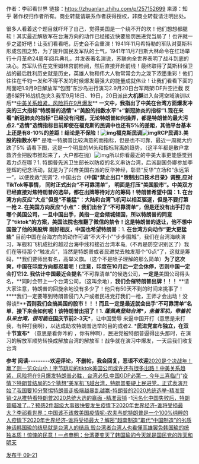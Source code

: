 作者：李祁看世界
链接：https://zhuanlan.zhihu.com/p/257152699
来源：知乎
著作权归作者所有。商业转载请联系作者获得授权，非商业转载请注明出处。



很多人看着这个题目就吓坏了自己，觉得美国是一个绕不开的坎！他们想想都腿软！其实最近解放军在台海方向的动作已经接近快要惩罚民进党当局了！也许就一步之遥好吧！让我们看看吧，历史会不会重演！1941年11月希特勒的军队对莫斯科形成包围之势，为了提升国民及军队的士气，1941年11月7日斯大林命令在红场举行十月革命24周年阅兵典礼，并发表著名演说，苏联向全世界表明了战斗到底的决心。苏军队伍在克里姆林宫前检阅，然后直接开赴前线！最终取得了莫斯科保卫战的最后胜利历史就是历史，英雄人物和伟大人物常常会为之泼下浓墨重彩！他们往往在千钧一发和不得不发的时候爆发最强大的能量成就伟业！让我们看看下面的局面吧1.9月9日解放军“包围”东沙岛进行演习2.9月20日台军两架IDF升空拦截 反遭6架歼16战机包夹3.我军9月18日、19日，20日派出**大机群**进入台湾空域演训以后**[中美关系趋紧，风险将在9月爆发](https://zhuanlan.zhihu.com/p/163697622)** **一文中，我指出了中美在台湾方面爆发冲突的三大指标“特朗普的选情”+“美股的指数水平”+“新冠肺炎的指标”**1.现在来看**“新冠肺炎的指标”**已经没有问题，无论特朗普如何操弄，都是特朗普的最大污点**2.“选情”**选情指标目前即使在福克斯的民调中也还有5%的差距，其他平台基本上还是有8-10%的差距！结论是不保险！![img](https://pic4.zhimg.com/v2-8456d7b05a6e9d3faea877d9c76d73b4_b.jpg)福克斯民调![img](https://pic3.zhimg.com/v2-90742ccfc2a2a4ab6de4351893bfc852_b.jpg)RCP民调**3.美股的指数水平”** 是唯一特朗普比较满意的而指标，但是也不可靠，最近一周就大约跌了5% 请看下图，这是一个明显的M头和指标背离的趋势，（这半年都是散户拿救济金把股市推起来了，大户都在抛）![img](https://picb.zhimg.com/v2-2c1a712ed5f3f23bd860041549e3e0d4_b.jpg)所以你看最近的中美大事更能感觉到着力点在哪？1. 特朗普先派卫生部长以防疫的名义串访台湾，后派副国务卿参加李登辉的纪念活动，就是为了兴奋美国右派的反华神经，彰显“反华”立场和“永远第一”，以便挽救“民调”2. 中国出台《**中国\*禁止出口\*限制出口技术目录》调整,应对TikTok等事情，** **同时正式出台“不可靠清单”，** **明面是打压“美国股市”。**中美双方已经直接对焦特朗普的选举，都在出牌等待对方的筹码！特朗普希望中国：1. **在台湾方向反应“大点”但是“不能猛”**：大陆和台湾飞机可以相互驱逐，但是不要打第一枪 2. 在美国方向反应“小点”：我们出台了**“不可靠清单”，但是还没有出手打击哪个美国公司，一旦中国出手，美指一定会倾城倾国，所以特朗普的同意了“tiktok”的方案，美国法院也推翻了微信的禁令！这是特朗普的退让，他不想中国毁了他的美股牌** **刚好相反，中国也希望特朗普**：1. **在台湾方向动作“更大更猛些”** 目前中国在台海方向的动作可谓“不大不小”“步步围城”，我们在台湾海峡演习，军舰和飞机成批的越过台海中线和接近台湾本岛,（不再是防空识别区了）我们在等待那个“触发点”，当然是特朗普或者民进党去触发那个“G点”了，这就是筹码，**我们要师出有名，高举义旗。（这个不是喷子理解的那么简单）**为了这次爽，**中国在印度方向都忍着呢**！(注意，印度在10月后一定会休停，否则中国一定会打它)**2.** 我估计中国最近会提名**“不可靠清单”的候选公司，**一定是**美国公司得头名，**同时会带上一个台湾公司，（这叫余地），**我们会催特朗普出牌！！！** **请大家注意，特朗普的回旋余地没有多少了！他只有50天不到的时间来挑事了！****我们一定要等到特朗普侵门入户或者民进党打我们一枪，王师才会出动！没得谈!!****否则我们会搞美国的股市！！！**而且一定是**最近就会出手**“**不可靠清单”名单**，**接下来会如何呢！**该特朗普出招了！1. ***蓬佩奥登陆台湾\***，坐着军机，带着机队来台湾，很可能在***国庆节前2-3天\***，让中国受辱 来逼中国开打（意思是来打我，有种打我啊），以达成助攻特朗普选举的目的或者2. ***民进党宣布独立，在双十节宣布\***  （意思是看你咋的 ，你有种啊），民进党被特朗普逼得出头那时，在演习的解放军顺势转换成解放台湾的解放军！战争就在演习中爆发，一天后我们收复台湾

**参考 阅读---------欢迎评论，不删帖，我会回复，恶语不欢迎**[2020是个决战年！赢了则一览众山小！](https://zhuanlan.zhihu.com/p/174883965)[字节跳动的tiktok美国公司或许还有很多出路！](https://zhuanlan.zhihu.com/p/168264813)[中美关系趋紧，风险将在9月爆发](https://zhuanlan.zhihu.com/p/163697622)[特朗普必胜，台湾必归,中国GDP必第一, 今年三喜临门](https://zhuanlan.zhihu.com/p/158930922)"[疫情下特朗普结局的5个猜想“](https://zhuanlan.zhihu.com/p/112864263)[美军机飞越台湾，特朗普要硬上民进党，正式表演开始了](https://zhuanlan.zhihu.com/p/147822931)[我国要10分警惕特朗普走极端](https://zhuanlan.zhihu.com/p/145192506)[越暴乱越赢-特朗普的2020总统选举-精准营销-2](https://zhuanlan.zhihu.com/p/144848130)[从推特看特朗普2020总统大选的赢面 -精准营销](https://zhuanlan.zhihu.com/p/144677016) -1[污名化中国失败后，特朗普瞄准了..？](https://zhuanlan.zhihu.com/p/118310258)[预感2件超级大事很快要发生](https://zhuanlan.zhihu.com/p/136457393)[疫情下2020年世界经济-谁将受损最大？](https://zhuanlan.zhihu.com/p/107682277)[李祁看世界：中国该不该救美国疫情呢-农夫与蛇](https://zhuanlan.zhihu.com/p/113492322)[特朗普是一个100%纯粹的人](https://zhuanlan.zhihu.com/p/114302665)[疫情下2020年世界经济-谁将受损最大？](https://zhuanlan.zhihu.com/p/107682277)[解密"越南制造"取代“中国制造”的劣质神话](https://zhuanlan.zhihu.com/p/151747783)[韩国瑜的结局就是台湾人的结局,毁台湾者台湾人也](https://zhuanlan.zhihu.com/p/147185598)[看懂高雄罢免韩国瑜的统独本质！惊悚的民意！](https://zhuanlan.zhihu.com/p/146363985)[一点申明：台湾要变天了](https://zhuanlan.zhihu.com/p/146356410)[韩国瑜的今天就是国民党的昨天和明天](https://zhuanlan.zhihu.com/p/146319210)

[发布于 09-21](http://zhuanlan.zhihu.com/p/257152699)